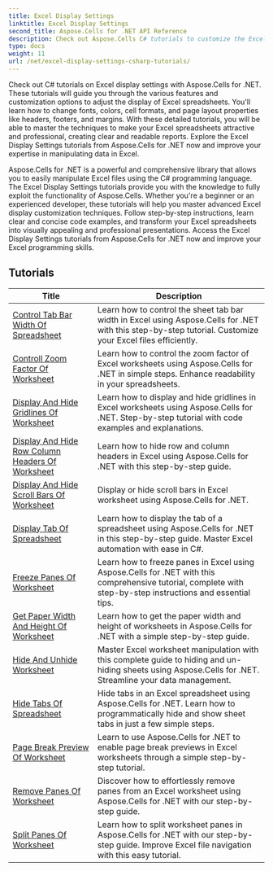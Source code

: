 ```yaml
---
title: Excel Display Settings
linktitle: Excel Display Settings
second_title: Aspose.Cells for .NET API Reference
description: Check out Aspose.Cells C# tutorials to customize the Excel display. Change fonts, colors, formats and create attractive reports.
type: docs
weight: 11
url: /net/excel-display-settings-csharp-tutorials/
---
```

Check out C# tutorials on Excel display settings with Aspose.Cells for .NET. These tutorials will guide you through the various features and customization options to adjust the display of Excel spreadsheets. You'll learn how to change fonts, colors, cell formats, and page layout properties like headers, footers, and margins. With these detailed tutorials, you will be able to master the techniques to make your Excel spreadsheets attractive and professional, creating clear and readable reports. Explore the Excel Display Settings tutorials from Aspose.Cells for .NET now and improve your expertise in manipulating data in Excel.

Aspose.Cells for .NET is a powerful and comprehensive library that allows you to easily manipulate Excel files using the C# programming language. The Excel Display Settings tutorials provide you with the knowledge to fully exploit the functionality of Aspose.Cells. Whether you're a beginner or an experienced developer, these tutorials will help you master advanced Excel display customization techniques. Follow step-by-step instructions, learn clear and concise code examples, and transform your Excel spreadsheets into visually appealing and professional presentations. Access the Excel Display Settings tutorials from Aspose.Cells for .NET now and improve your Excel programming skills.

## Tutorials 
| Title | Description |
| --- | --- |
| [Control Tab Bar Width Of Spreadsheet](./control-tab-bar-width-of-spreadsheet/) | Learn how to control the sheet tab bar width in Excel using Aspose.Cells for .NET with this step-by-step tutorial. Customize your Excel files efficiently. |  
| [Controll Zoom Factor Of Worksheet](./controll-zoom-factor-of-worksheet/) | Learn how to control the zoom factor of Excel worksheets using Aspose.Cells for .NET in simple steps. Enhance readability in your spreadsheets. |  
| [Display And Hide Gridlines Of Worksheet](./display-and-hide-gridlines-of-worksheet/) | Learn how to display and hide gridlines in Excel worksheets using Aspose.Cells for .NET. Step-by-step tutorial with code examples and explanations. |  
| [Display And Hide Row Column Headers Of Worksheet](./display-and-hide-row-column-headers-of-worksheet/) | Learn how to hide row and column headers in Excel using Aspose.Cells for .NET with this step-by-step guide. |  
| [Display And Hide Scroll Bars Of Worksheet](./display-and-hide-scroll-bars-of-worksheet/) | Display or hide scroll bars in Excel worksheet using Aspose.Cells for .NET. |  
| [Display Tab Of Spreadsheet](./display-tab-of-spreadsheet/) | Learn how to display the tab of a spreadsheet using Aspose.Cells for .NET in this step-by-step guide. Master Excel automation with ease in C#. |  
| [Freeze Panes Of Worksheet](./freeze-panes-of-worksheet/) | Learn how to freeze panes in Excel using Aspose.Cells for .NET with this comprehensive tutorial, complete with step-by-step instructions and essential tips. |  
| [Get Paper Width And Height Of Worksheet](./get-paper-width-and-height-of-worksheet/) | Learn how to get the paper width and height of worksheets in Aspose.Cells for .NET with a simple step-by-step guide. |  
| [Hide And Unhide Worksheet](./hide-and-unhide-worksheet/) | Master Excel worksheet manipulation with this complete guide to hiding and un-hiding sheets using Aspose.Cells for .NET. Streamline your data management. |  
| [Hide Tabs Of Spreadsheet](./hide-tabs-of-spreadsheet/) | Hide tabs in an Excel spreadsheet using Aspose.Cells for .NET. Learn how to programmatically hide and show sheet tabs in just a few simple steps. |  
| [Page Break Preview Of Worksheet](./page-break-preview-of-worksheet/) | Learn to use Aspose.Cells for .NET to enable page break previews in Excel worksheets through a simple step-by-step tutorial. |  
| [Remove Panes Of Worksheet](./remove-panes-of-worksheet/) | Discover how to effortlessly remove panes from an Excel worksheet using Aspose.Cells for .NET with our step-by-step guide. |  
| [Split Panes Of Worksheet](./split-panes-of-worksheet/) | Learn how to split worksheet panes in Aspose.Cells for .NET with our step-by-step guide. Improve Excel file navigation with this easy tutorial. |  
